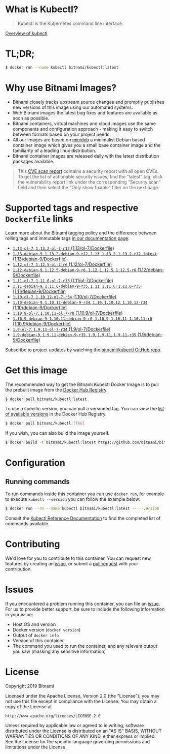 
# What is Kubectl?

> Kubectl is the Kubernetes command line interface.

[Overview of kubectl](https://kubernetes.io/docs/reference/kubectl/overview/)

# TL;DR;

```bash
$ docker run --name kubectl bitnami/kubectl:latest
```

# Why use Bitnami Images?

* Bitnami closely tracks upstream source changes and promptly publishes new versions of this image using our automated systems.
* With Bitnami images the latest bug fixes and features are available as soon as possible.
* Bitnami containers, virtual machines and cloud images use the same components and configuration approach - making it easy to switch between formats based on your project needs.
* All our images are based on [minideb](https://github.com/bitnami/minideb) a minimalist Debian based container image which gives you a small base container image and the familiarity of a leading linux distribution.
* Bitnami container images are released daily with the latest distribution packages available.


> This [CVE scan report](https://quay.io/repository/bitnami/kubectl?tab=tags) contains a security report with all open CVEs. To get the list of actionable security issues, find the "latest" tag, click the vulnerability report link under the corresponding "Security scan" field and then select the "Only show fixable" filter on the next page.

# Supported tags and respective `Dockerfile` links

Learn more about the Bitnami tagging policy and the difference between rolling tags and immutable tags [in our documentation page](https://docs.bitnami.com/containers/how-to/understand-rolling-tags-containers/).


* [`1.13-ol-7`, `1.13.2-ol-7-r12` (1.13/ol-7/Dockerfile)](https://github.com/bitnami/bitnami-docker-kubectl/blob/1.13.2-ol-7-r12/1.13/ol-7/Dockerfile)
* [`1.13-debian-9`, `1.13.2-debian-9-r12`, `1.13`, `1.13.2`, `1.13.2-r12`, `latest` (1.13/debian-9/Dockerfile)](https://github.com/bitnami/bitnami-docker-kubectl/blob/1.13.2-debian-9-r12/1.13/debian-9/Dockerfile)
* [`1.12-ol-7`, `1.12.5-ol-7-r6` (1.12/ol-7/Dockerfile)](https://github.com/bitnami/bitnami-docker-kubectl/blob/1.12.5-ol-7-r6/1.12/ol-7/Dockerfile)
* [`1.12-debian-9`, `1.12.5-debian-9-r6`, `1.12`, `1.12.5`, `1.12.5-r6` (1.12/debian-9/Dockerfile)](https://github.com/bitnami/bitnami-docker-kubectl/blob/1.12.5-debian-9-r6/1.12/debian-9/Dockerfile)
* [`1.11-ol-7`, `1.11.6-ol-7-r35` (1.11/ol-7/Dockerfile)](https://github.com/bitnami/bitnami-docker-kubectl/blob/1.11.6-ol-7-r35/1.11/ol-7/Dockerfile)
* [`1.11-debian-9`, `1.11.6-debian-9-r35`, `1.11`, `1.11.6`, `1.11.6-r35` (1.11/debian-9/Dockerfile)](https://github.com/bitnami/bitnami-docker-kubectl/blob/1.11.6-debian-9-r35/1.11/debian-9/Dockerfile)
* [`1.10-ol-7`, `1.10.12-ol-7-r34` (1.10/ol-7/Dockerfile)](https://github.com/bitnami/bitnami-docker-kubectl/blob/1.10.12-ol-7-r34/1.10/ol-7/Dockerfile)
* [`1.10-debian-9`, `1.10.12-debian-9-r34`, `1.10`, `1.10.12`, `1.10.12-r34` (1.10/debian-9/Dockerfile)](https://github.com/bitnami/bitnami-docker-kubectl/blob/1.10.12-debian-9-r34/1.10/debian-9/Dockerfile)
* [`1.10.9-ol-7`, `1.10.11-ol-7-r0` (1.10.9/ol-7/Dockerfile)](https://github.com/bitnami/bitnami-docker-kubectl/blob/1.10.11-ol-7-r0/1.10.9/ol-7/Dockerfile)
* [`1.10.9-debian-9`, `1.10.11-debian-9-r0`, `1.10.9`, `1.10.11`, `1.10.11-r0` (1.10.9/debian-9/Dockerfile)](https://github.com/bitnami/bitnami-docker-kubectl/blob/1.10.11-debian-9-r0/1.10.9/debian-9/Dockerfile)
* [`1.9-ol-7`, `1.9.11-ol-7-r34` (1.9/ol-7/Dockerfile)](https://github.com/bitnami/bitnami-docker-kubectl/blob/1.9.11-ol-7-r34/1.9/ol-7/Dockerfile)
* [`1.9-debian-9`, `1.9.11-debian-9-r35`, `1.9`, `1.9.11`, `1.9.11-r35` (1.9/debian-9/Dockerfile)](https://github.com/bitnami/bitnami-docker-kubectl/blob/1.9.11-debian-9-r35/1.9/debian-9/Dockerfile)

Subscribe to project updates by watching the [bitnami/kubectl GitHub repo](https://github.com/bitnami/bitnami-docker-kubectl).

# Get this image

The recommended way to get the Bitnami Kubectl Docker Image is to pull the prebuilt image from the [Docker Hub Registry](https://hub.docker.com/r/bitnami/kubectl).

```bash
$ docker pull bitnami/kubectl:latest
```

To use a specific version, you can pull a versioned tag. You can view the [list of available versions](https://hub.docker.com/r/bitnami/kubectl/tags/) in the Docker Hub Registry.

```bash
$ docker pull bitnami/kubectl:[TAG]
```

If you wish, you can also build the image yourself.

```bash
$ docker build -t bitnami/kubectl:latest https://github.com/bitnami/bitnami-docker-kubectl.git
```

# Configuration

## Running commands

To run commands inside this container you can use `docker run`, for example to execute `kubectl --version` you can follow the example below:

```bash
$ docker run --rm --name kubectl bitnami/kubectl:latest -- --version
```

Consult the [Kubectl Reference Documentation](https://kubernetes.io/docs/reference/generated/kubectl/kubectl-commands) to find the completed list of commands available.

# Contributing

We'd love for you to contribute to this container. You can request new features by creating an [issue](https://github.com/bitnami/bitnami-docker-kubectl/issues), or submit a [pull request](https://github.com/bitnami/bitnami-docker-kubectl/pulls) with your contribution.

# Issues

If you encountered a problem running this container, you can file an [issue](https://github.com/bitnami/bitnami-docker-kubectl/issues). For us to provide better support, be sure to include the following information in your issue:

- Host OS and version
- Docker version (`docker version`)
- Output of `docker info`
- Version of this container
- The command you used to run the container, and any relevant output you saw (masking any sensitive information)

# License

Copyright 2019 Bitnami

Licensed under the Apache License, Version 2.0 (the "License");
you may not use this file except in compliance with the License.
You may obtain a copy of the License at

    http://www.apache.org/licenses/LICENSE-2.0

Unless required by applicable law or agreed to in writing, software
distributed under the License is distributed on an "AS IS" BASIS,
WITHOUT WARRANTIES OR CONDITIONS OF ANY KIND, either express or implied.
See the License for the specific language governing permissions and
limitations under the License.
